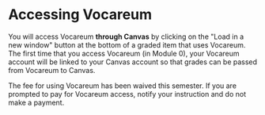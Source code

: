 # Accessing Vocareum

You will access Vocareum **through Canvas** by clicking on the "Load in a new
window" button at the bottom of a graded item that uses Vocareum. The first
time that you access Vocareum (in Module 0), your Vocareum account will be
linked to your Canvas account so that grades can be passed from Vocareum to
Canvas. 

The fee for using Vocareum has been waived this semester. If you are prompted
to pay for Vocareum access, notify your instruction and do not make a payment.

<!--
You will access Vocareum **through Canvas** by clicking on the "Load in a new
window" button at the bottom of a graded item that uses Vocareum. The first
time that you access Vocareum (in Module 0), you will need to enter the
**access code** provided to you by the AU All Access program via an email from
`noreply@auburn.edu`. This email is sent the day before classes began for the
full semester, and could be automatically  moved in to your Junk folder. You
will only need the access code the first time you use Vocareum.



# Paying for Vocareum - AU All Access

Payment for Vocareum is handled through the Auburn University **All Access**
program. All Access allows you to have immediate access to Vocareum and will
charge your eBill automatically. Information about the All Access program,
including specific cost and other information for this course can be found at
the link below.

**Remember: Do not pay for Vocareum in any other way or on any website. The All
Access program will charge your eBill without you taking any action.**

[https://aub.ie/allaccess](https://aub.ie/allaccess)

![All Access](img/allaccessQR.png)
-->

